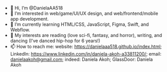 - 👋 Hi, I’m @DanielaAA518
- 👀 I’m interested in web/game/UI/UX design, and web/frontend/mobile app development.
- 🌱 I’m currently learning HTML/CSS, JavaScript, Figma, Swift, and Webflow.
- 💞️ My interests are reading (love sci-fi, fantasy, and horror), writing, and dancing (I've danced hip-hop for 6 years!)
- 📫 How to reach me: website: https://danielaaa518.github.io/index.html; LinkedIn: https://www.linkedin.com/in/daniela-akoh-a33811200/; email: danielaakoh@gmail.com; indeed: Daniela Akoh; GlassDoor: Daniela Akoh

<!---
DanielaAA518/DanielaAA518 is a ✨ special ✨ repository because its `README.md` (this file) appears on your GitHub profile.
You can click the Preview link to take a look at your changes.
--->
